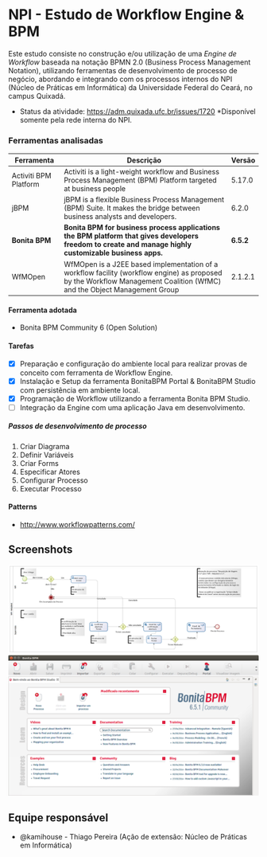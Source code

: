 # NPI - Estudo de Workflow Engine & BPM
Este estudo consiste no construção e/ou utilização de uma *Engine de Workflow* baseada na notação BPMN 2.0 (Business Process Management Notation), utilizando ferramentas de desenvolvimento de processo de negócio, abordando e integrando com os processos internos do NPI (Núcleo de Práticas em Informática) da Universidade Federal do Ceará, no campus Quixadá.
- Status da atividade: https://adm.quixada.ufc.br/issues/1720
*Disponível somente pela rede interna do NPI.

### Ferramentas analisadas
|Ferramenta		|Descrição													|Versão	|
|-----------------------|---------------------------------------------------------------------------------------------------------------|-------|
|Activiti BPM Platform	|Activiti is a light-weight workflow and Business Process Management (BPM) Platform targeted at business people	|5.17.0	|
|jBPM			|jBPM is a flexible Business Process Management (BPM) Suite. It makes the bridge between business analysts and developers.|6.2.0|
|**Bonita BPM**		|**Bonita BPM for business process applications the BPM platform that gives developers freedom to create and manage highly customizable business apps.** 	|**6.5.2**|
|WfMOpen		|WfMOpen is a J2EE based implementation of a workflow facility (workflow engine) as proposed by the Workflow Management Coalition (WfMC) and the Object Management Group	|2.1.2.1|

#### Ferramenta adotada
- Bonita BPM Community 6 (Open Solution)

#### Tarefas
- [x] Preparação e configuração do ambiente local para realizar provas de conceito com ferramenta de Workflow Engine.
- [x] Instalação e Setup da ferramenta BonitaBPM Portal & BonitaBPM Studio com persistência em ambiente local.
- [x] Programação de Workflow utilizando a ferramenta Bonita BPM Studio.
- [ ] Integração da Engine com uma aplicação Java em desenvolvimento.

##### Passos de desenvolvimento de processo
1. Criar Diagrama
2. Definir Variáveis
3. Criar Forms
4. Especificar Atores
5. Configurar Processo
6. Executar Processo

#### Patterns
- http://www.workflowpatterns.com/

## Screenshots
![Processo NPI Helpdesk](https://raw.githubusercontent.com/npi-ufc-qxd/workflow-engine/master/Bonita%20BPM/screenshots/NPI%20-%20Helpdesk-1.3.png)
![Bonita BPM Eclipse](https://raw.githubusercontent.com/npi-ufc-qxd/workflow-engine/master/Bonita%20BPM/screenshots/BonitaBPMEclipse.png)

## Equipe responsável
- @kamihouse - Thiago Pereira (Ação de extensão: Núcleo de Práticas em Informática)

